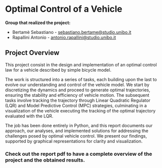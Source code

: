 # Optimal Control of a Vehicle

**Group that realized the project:**
- Bertamè Sebastiano - sebastiano.bertame@studio.unibo.it
- Rapallini Antonio - antonio.rapallini@studio.unibo.it

## Project Overview

This project consist in the design and implementation of an optimal control law for a vehicle described by simple bicycle model. 

The work is structured into a series of tasks, each building upon the last to evolve our understanding and control of the vehicle model. We start by discretizing the dynamics and proceed to generate optimal trajectories, ensuring the stability and efficiency of vehicle motion. The subsequent tasks involve tracking the trajectory through Linear Quadratic Regulator (LQR) and Model Predictive Control (MPC) strategies, culminating in a visualization of the vehicle executing the tracking of the optimal trajectory evaluated with the LQR.

The job has been done entirely in Python, and this report documents our approach, our analyses, and implemented solutions for addressing the challenges posed by optimal vehicle control. We present our findings, supported by graphical representations for clarity and visualization.

### Check out the report pdf to have a complete overview of the project and the obtained results.


